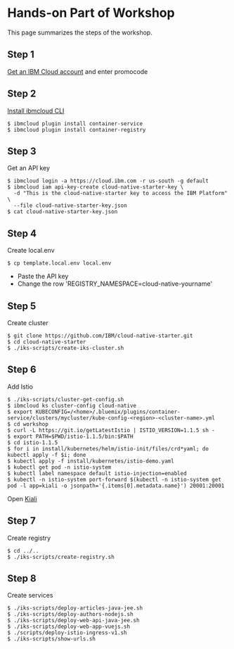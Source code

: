 # Hands-on Part of Workshop

This page summarizes the steps of the workshop.

## Step 1

[Get an IBM Cloud account](https://ibm.biz/Bd2JHx) and enter promocode

## Step 2

[Install ibmcloud CLI](https://cloud.ibm.com/docs/cli/reference/bluemix_cli?topic=cloud-cli-install-ibmcloud-cli#shell_install)

```
$ ibmcloud plugin install container-service
$ ibmcloud plugin install container-registry
```

## Step 3

Get an API key

```
$ ibmcloud login -a https://cloud.ibm.com -r us-south -g default
$ ibmcloud iam api-key-create cloud-native-starter-key \
  -d "This is the cloud-native-starter key to access the IBM Platform" \
  --file cloud-native-starter-key.json
$ cat cloud-native-starter-key.json
```

## Step 4 

Create local.env

```
$ cp template.local.env local.env
```

* Paste the API key
* Change the row 'REGISTRY_NAMESPACE=cloud-native-yourname'

## Step 5

Create cluster

```
$ git clone https://github.com/IBM/cloud-native-starter.git
$ cd cloud-native-starter
$ ./iks-scripts/create-iks-cluster.sh
```

## Step 6

Add Istio

```
$ ./iks-scripts/cluster-get-config.sh
$ ibmcloud ks cluster-config cloud-native
$ export KUBECONFIG=/<home>/.bluemix/plugins/container-service/clusters/mycluster/kube-config-<region>-<cluster-name>.yml
$ cd workshop
$ curl -L https://git.io/getLatestIstio | ISTIO_VERSION=1.1.5 sh -
$ export PATH=$PWD/istio-1.1.5/bin:$PATH
$ cd istio-1.1.5
$ for i in install/kubernetes/helm/istio-init/files/crd*yaml; do kubectl apply -f $i; done
$ kubectl apply -f install/kubernetes/istio-demo.yaml
$ kubectl get pod -n istio-system
$ kubectl label namespace default istio-injection=enabled
$ kubectl -n istio-system port-forward $(kubectl -n istio-system get pod -l app=kiali -o jsonpath='{.items[0].metadata.name}') 20001:20001
```

Open [Kiali](http://localhost:20001/kiali)

## Step 7

Create registry

```
$ cd ../..
$ ./iks-scripts/create-registry.sh
```

## Step 8

Create services

```
$ ./iks-scripts/deploy-articles-java-jee.sh
$ ./iks-scripts/deploy-authors-nodejs.sh
$ ./iks-scripts/deploy-web-api-java-jee.sh
$ ./iks-scripts/deploy-web-app-vuejs.sh
$ ./scripts/deploy-istio-ingress-v1.sh
$ ./iks-scripts/show-urls.sh
```